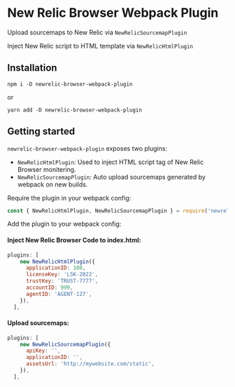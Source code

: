 # New Relic Browser Webpack Plugin

Upload sourcemaps to New Relic via `NewRelicSourcemapPlugin`

Inject New Relic script to HTML template via `NewRelicHtmlPlugin`

## Installation

```
npm i -D newrelic-browser-webpack-plugin
```
or
```
yarn add -D newrelic-browser-webpack-plugin
```

## Getting started

`newrelic-browser-webpack-plugin` exposes two plugins:

- `NewRelicHtmlPlugin`: Used to inject HTML script tag of New Relic Browser monitering.
- `NewRelicSourcemapPlugin`: Auto upload sourcemaps generated by webpack on new builds.

Require the plugin in your webpack config:

```javascript
const { NewRelicHtmlPlugin, NewRelicSourcemapPlugin } = require('newrelic-browser-webpack-plugin');
```

Add the plugin to your webpack config:

#### Inject New Relic Browser Code to index.html:

```javascript
plugins: [
    new NewRelicHtmlPlugin({
      applicationID: 100,
      licenseKey: 'LSK-2022',
      trustKey: 'TRUST-7777',
      accountID: 999,
      agentID: 'AGENT-127',
    }),
  ],
```

#### Upload sourcemaps:
```javascript
plugins: [
    new NewRelicSourcemapPlugin({
      apiKey: '',
      applicationID: '',
      assetsUrl: 'http://mywebsite.com/static',
    }),
  ],
```


